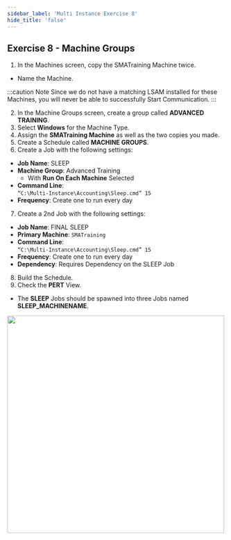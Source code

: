 ```yaml
---
sidebar_label: 'Multi Instance Exercise 8'
hide_title: 'false'
---
```


## Exercise 8 - Machine Groups

1.	In the Machines screen, copy the SMATraining Machine twice. 
* Name the Machine.  

:::caution Note
Since we do not have a matching LSAM installed for these Machines, you will never be able to successfully Start Communication.
:::

2.	In the Machine Groups screen, create a group called **ADVANCED TRAINING**.
3.	Select **Windows** for the Machine Type.
4.	Assign the **SMATraining Machine** as well as the two copies you made.
5.	Create a Schedule called **MACHINE GROUPS**.
6.	Create a Job with the following settings:
* **Job Name**: SLEEP
* **Machine Group**: Advanced Training
    * With **Run On Each Machine** Selected
* **Command Line**:  
```“C:\Multi-Instance\Accounting\Sleep.cmd” 15```
* **Frequency**: Create one to run every day
7.	Create a 2nd Job with the following settings:
* **Job Name**: FINAL SLEEP
* **Primary Machine**: ```SMATraining```
* **Command Line**:  
```“C:\Multi-Instance\Accounting\Sleep.cmd” 15```
* **Frequency**: Create one to run every day
* **Dependency**: Requires Dependency on the SLEEP Job
8.	Build the Schedule.
9.	Check the **PERT** View. 
* The **SLEEP** Jobs should be spawned into three Jobs named **SLEEP_MACHINENAME**.

<a href="imgadvanced/MachineSleep.png" target="_blank"><img src="imgadvanced/MachineSleep.png" width="500"></img></a> 